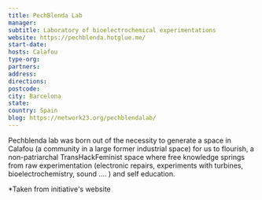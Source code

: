 ```yaml
---
title: PechBlenda Lab
manager:
subtitle: Laboratory of bioelectrochemical experimentations
website: https://pechblenda.hotglue.me/
start-date:
hosts: Calafou
type-org:
partners:
address:
directions:
postcode:
city: Barcelona
state:
country: Spain
blog: https://network23.org/pechblendalab/
---
```


Pechblenda lab was born out of the necessity to generate a space in Calafou (a community in a large former industrial space) for us to flourish, a non-patriarchal TransHackFeminist space where free knowledge springs from raw experimentation (electronic repairs, experiments with turbines, bioelectrochemistry, sound .... ) and self education.


\*Taken from initiative's website

